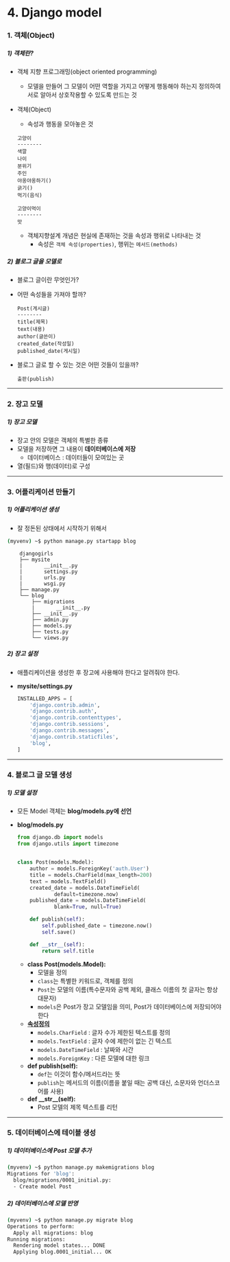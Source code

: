 # 4. Django model

### 1. 객체(Object)

##### 1) 객체란? 

- 객체 지향 프로그래밍(object oriented programming)

  - 모델을 만들어 그 모델이 어떤 역할을 가지고 어떻게 행동해야 하는지 정의하여 서로 알아서 상호작용할 수 있도록 만드는 것

- 객체(Object)

  - 속성과 행동을 모아놓은 것

  ```
  고양이
  --------
  색깔
  나이
  분위기
  주인
  야옹야옹하기()
  긁기()
  먹기(음식)

  고양이먹이
  --------
  맛
  ```

  - 객체지향설계 개념은 현실에 존재하는 것을 속성과 행위로 나타내는 것
    - 속성은 `객체 속성(properties)`, 행위는 `메서드(methods)`



##### 2) 블로그 글을 모델로

- 블로그 글이란 무엇인가?

- 어떤 속성들을 가져야 할까?

  ```
  Post(게시글)
  --------
  title(제목)
  text(내용)
  author(글쓴이)
  created_date(작성일)
  published_date(게시일)
  ```

- 블로그 글로 할 수 있는 것은 어떤 것들이 있을까?

  ```
  출판(publish)
  ```

---

### 2. 장고 모델

##### 1) 장고 모델

- 장고 안의 모델은 객체의 특별한 종류
- 모델을 저장하면 그 내용이 **데이터베이스에 저장**
  - 데이터베이스 : 데이터들이 모여있는 곳
- 열(필드)와 행(데이터)로 구성

---

### 3. 어플리케이션 만들기

##### 1) 어플리케이션 생성

- 잘 정돈된 상태에서 시작하기 위해서

```bash
(myvenv) ~$ python manage.py startapp blog
```

```
    djangogirls
    ├── mysite
    |       __init__.py
    |       settings.py
    |       urls.py
    |       wsgi.py
    ├── manage.py
    └── blog
        ├── migrations
        |       __init__.py
        ├── __init__.py
        ├── admin.py
        ├── models.py
        ├── tests.py
        └── views.py
```



##### 2) 장고 설정

- 애플리케이션을 생성한 후 장고에 사용해야 한다고 알려줘야 한다.

- **mysite/settings.py**

  ```python
  INSTALLED_APPS = [
      'django.contrib.admin',
      'django.contrib.auth',
      'django.contrib.contenttypes',
      'django.contrib.sessions',
      'django.contrib.messages',
      'django.contrib.staticfiles',
      'blog',
  ]
  ```

---

### 4. 블로그 글 모델 생성

##### 1) 모델 설정 

- 모든 Model 객체는 **blog/models.py에 선언**

- **blog/models.py**

  ```python
  from django.db import models
  from django.utils import timezone


  class Post(models.Model):
      author = models.ForeignKey('auth.User')
      title = models.CharField(max_length=200)
      text = models.TextField()
      created_date = models.DateTimeField(
              default=timezone.now)
      published_date = models.DateTimeField(
              blank=True, null=True)

      def publish(self):
          self.published_date = timezone.now()
          self.save()

      def __str__(self):
          return self.title
  ```

  - **class Post(models.Model):**
    - 모델을 정의
    - `class`는 특별한 키워드로, 객체를 정의
    - `Post`는 모델의 이름(특수문자와 공백 제외, 클래스 이름의 첫 글자는 항상 대문자)
    - `models`은 Post가 장고 모델임을 의미, Post가 데이터베이스에 저장되어야 한다
  - **[속성정의](https://docs.djangoproject.com/en/1.11/ref/models/fields/#field-types)**
    - `models.CharField` : 글자 수가 제한된 텍스트를 정의
    - `models.TextField` : 글자 수에 제한이 없는 긴 텍스트
    - `models.DateTimeField` : 날짜와 시간
    - `models.ForeignKey` : 다른 모델에 대한 링크
  - **def publish(self):**
    - `def`는 이것이 함수/메서드라는 뜻
    - `publish`는 메서드의 이름(이름을 붙일 때는 공백 대신, 소문자와 언더스코어를 사용)
  - **def \_\_str\_\_(self):**
    - Post 모델의 제목 텍스트를 리턴

---

### 5. 데이터베이스에 테이블 생성

##### 1) 데이터베이스에 Post 모델 추가

```bash
(myvenv) ~$ python manage.py makemigrations blog
Migrations for 'blog':
  blog/migrations/0001_initial.py:
  - Create model Post
```



##### 2) 데이터베이스에 모델 반영

```bash
(myvenv) ~$ python manage.py migrate blog
Operations to perform:
  Apply all migrations: blog
Running migrations:
  Rendering model states... DONE
  Applying blog.0001_initial... OK
```

